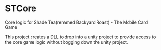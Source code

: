 # STCore
Core logic for Shade Tea(renamed Backyard Roast) - The Mobile Card Game

This project creates a DLL to drop into a unity project to provide access to the core game logic without bogging down the unity project.
